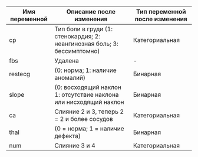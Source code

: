 | Имя переменной | Описание после изменения                                                 | Тип переменной после изменения |
|----------------|--------------------------------------------------------------------------|--------------------------------|
| cp             | Тип боли в груди (1: стенокардия; 2: неангинозная боль; 3: бессимптомно) | Категориальная                 |
| fbs            | Удалена                                                                  | -                              |
| restecg        | (0: норма; 1: наличие аномалий)                                          | Бинарная                       |
| slope          | (0: восходящий наклон 1: отсутствие наклона или нисходящий наклон        | Бинарная                       |
| ca             | Слияние 2 и 3, теперь 2 = 2 и более сосудов                              | Категориальная                 |
| thal           | (0 = норма; 1 = наличие дефекта)                                         | Бинарная                       |
| num            | Слияние 3 и 4                                                            | Категориальная                 |